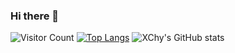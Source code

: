 ### Hi there 👋

<!--
**XChy/XChy** is a ✨ _special_ ✨ repository because its `README.md` (this file) appears on your GitHub profile.

Here are some ideas to get you started:

- 🔭 I’m currently working on ...
- 🌱 I’m currently learning ...
- 👯 I’m looking to collaborate on ...
- 🤔 I’m looking for help with ...
- 💬 Ask me about ...
- 📫 How to reach me: ...
- 😄 Pronouns: ...
- ⚡ Fun fact: ...
-->

![Visitor Count](https://profile-counter.glitch.me/XChy/count.svg)
[![Top Langs](https://github-readme-stats.vercel.app/api/top-langs/?username=XChy&layout=compact)](https://github.com/Christmas/github-readme-stats)
![XChy's GitHub stats](https://github-readme-stats.vercel.app/api?username=XChy&show_icons=true&theme=tokyonight)
